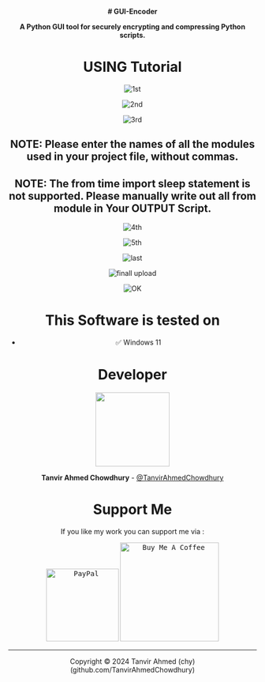 <div align="center">
  
  <b># GUI-Encoder </b>
  
  <b>A Python GUI tool for securely encrypting and compressing Python scripts.</b> <br>
  
  # USING Tutorial
  ![1st](https://github.com/user-attachments/assets/bcde1525-c8eb-42c7-9ee2-cbe860ad73b0)

  ![2nd](https://github.com/user-attachments/assets/e34ffffd-7a74-4c9c-90f9-c828175bbd01)

![3rd](https://github.com/user-attachments/assets/f14d2561-a2c7-4040-8e45-e8262adcd40d)

  ## NOTE: Please enter the names of all the modules used in your project file, without commas.
  ## NOTE: The from time import sleep statement is not supported. Please manually write out all from module in Your OUTPUT Script.

![4th](https://github.com/user-attachments/assets/d34b4933-3300-4dbf-bbdb-9ab7ac215ee3)

  ![5th](https://github.com/user-attachments/assets/181a868a-cc86-4b24-b4a6-3500d867a050)

  ![last](https://github.com/user-attachments/assets/5361644e-dbe8-4d75-ac19-b01347aefd60)

![finall upload](https://github.com/user-attachments/assets/1cd73d4e-b9e1-49a0-ae57-94a9d5ff831d)


![OK](https://github.com/user-attachments/assets/7f7b6d64-d85f-4f7c-a9b4-777a82aa4732)


  # This Software is tested on
  
  -  ✅ Windows 11

  # Developer
  
  <a href="https://github.com/azeemidrisi/">
  <!--   <img src="https://contrib.rocks/image?repo=azeemidrisi/phonesploit-pro" /> -->
   <img width="150px" src=https://github.com/TanvirAhmedChowdhury/ />
  
  </a>
  
  
  **Tanvir Ahmed Chowdhury** - [@TanvirAhmedChowdhury](https://github.com/TanvirAhmedChowdhury/)
   
  
  # Support Me
  If you like my work you can support me via :
  
  <a href="https://paypal.me/AzeemIdrisi" target="_blank"> <kbd> <img
          src="![buy coffe](https://github.com/user-attachments/assets/1f9db409-441b-45f2-b64d-77c8ea5edfc4)" alt="PayPal"
          width="147"></a> <a href="![buy coffe](https://github.com/user-attachments/assets/1f9db409-441b-45f2-b64d-77c8ea5edfc4)
" target="_blank"> <kbd> <img src="![buy coffe](https://github.com/user-attachments/assets/1f9db409-441b-45f2-b64d-77c8ea5edfc4)" alt="Buy Me A Coffee" width="200"></a>
  
  <hr>
  
  Copyright © 2024 Tanvir Ahmed (chy) (github.com/TanvirAhmedChowdhury)
